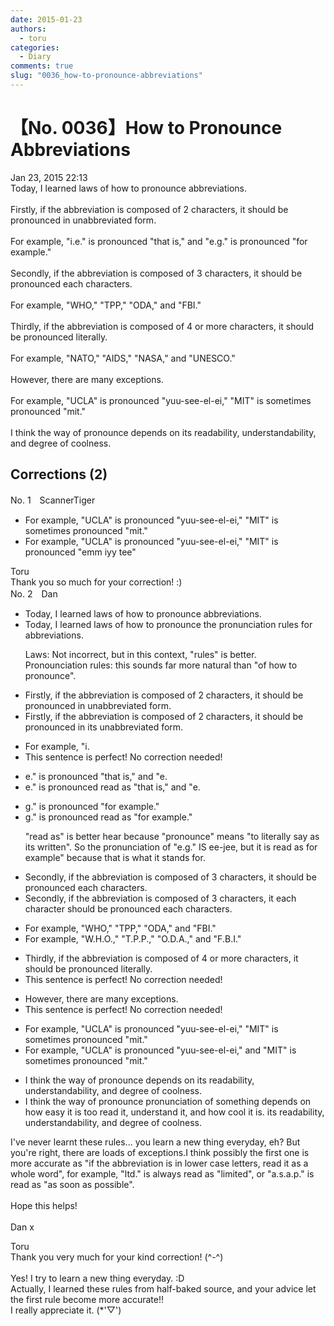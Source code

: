 ```yaml
---
date: 2015-01-23
authors:
  - toru
categories:
  - Diary
comments: true
slug: "0036_how-to-pronounce-abbreviations"
---
```


# 【No. 0036】How to Pronounce Abbreviations
<div class="date">Jan 23, 2015 22:13</div>
<div id="post"><div id="body_show_ori">
Today, I learned laws of how to pronounce abbreviations.<br/><br/>Firstly, if the abbreviation is composed of 2 characters, it should be pronounced in unabbreviated form.<br/><br/>For example, "i.e." is pronounced "that is," and "e.g." is pronounced "for example."<br/><br/>Secondly, if the abbreviation is composed of 3 characters, it should be pronounced each characters.<br/><br/>For example, "WHO," "TPP," "ODA," and "FBI."<br/><br/>Thirdly, if the abbreviation is composed of 4 or more characters, it should be pronounced literally.<br/><br/>For example, "NATO," "AIDS," "NASA," and "UNESCO."<br/><br/>However, there are many exceptions.<br/><br/>For example, "UCLA" is pronounced "yuu-see-el-ei," "MIT" is sometimes pronounced "mit."<br/><br/>I think the way of pronounce depends on its readability, understandability, and degree of coolness.
</div></div>

<!-- more -->


## Corrections (2)
<div id="block"><div class="first_name"> No. 1　<span class="just_name">ScannerTiger</span></div><div id="block2">
<ul class="correction_field">
<li class="incorrect">For example, "UCLA" is pronounced "yuu-see-el-ei," "MIT" is sometimes pronounced "mit."</li>
<li class="corrected correct">
For example, "UCLA" is pronounced "yuu-see-el-ei," "MIT" is pronounced "emm iyy tee"
</li>
</ul>
</div><div class="name"><span class="just_name">Toru</span><br>
Thank you so much for your correction! :)
</div>
</div>
<div id="block"><div class="first_name"> No. 2　<span class="just_name">Dan</span></div><div id="block2">
<ul class="correction_field">
<li class="incorrect">Today, I learned laws of how to pronounce abbreviations.</li>
<li class="corrected correct">
Today, I learned <span class="f_red"><span class="sline">laws</span></span> <span class="f_red"><span class="sline">of how to pronounce</span></span> <span class="f_blue">the pronunciation rules for </span>abbreviations.
<p class="correction_comment">Laws: Not incorrect, but in this context, "rules" is better.<br/>Pronounciation rules: this sounds far more natural than "of how to pronounce".</p>
</li>
</ul>
<ul class="correction_field">
<li class="incorrect">Firstly, if the abbreviation is composed of 2 characters, it should be pronounced in unabbreviated form.</li>
<li class="corrected correct">
Firstly, if the abbreviation is composed of 2 characters, it should be pronounced in <span class="f_blue">its </span>unabbreviated form.
</li>
</ul>
<ul class="correction_field">
<li class="incorrect">For example, "i.</li>
<li class="corrected perfect">This sentence is perfect! No correction needed!</li>
</ul>
<ul class="correction_field">
<li class="incorrect">e." is pronounced "that is," and "e.</li>
<li class="corrected correct">
e." is <span class="f_red"><span class="sline">pronounced</span></span> <span class="f_blue">read as </span>"that is," and "e.
</li>
</ul>
<ul class="correction_field">
<li class="incorrect">g." is pronounced "for example."</li>
<li class="corrected correct">
g." is <span class="f_red"><span class="sline">pronounce</span></span><span class="f_red"><span class="sline">d</span></span> <span class="f_blue">read as </span>"for example."
<p class="correction_comment">"read as" is better hear because "pronounce" means "to literally say as its written". So the pronunciation of "e.g." IS ee-jee, but it is read as for example" because that is what it stands for.</p>
</li>
</ul>
<ul class="correction_field">
<li class="incorrect">Secondly, if the abbreviation is composed of 3 characters, it should be pronounced each characters.</li>
<li class="corrected correct">
Secondly, if the abbreviation is composed of 3 characters, <span class="f_red"><span class="sline">it</span></span> <span class="f_blue">each character </span>should be pronounced <span class="f_red"><span class="sline">each characters</span></span>.
</li>
</ul>
<ul class="correction_field">
<li class="incorrect">For example, "WHO," "TPP," "ODA," and "FBI."</li>
<li class="corrected correct">
For example, "W<span class="f_blue">.</span>H<span class="f_blue">.</span>O<span class="f_blue">.</span>," "T<span class="f_blue">.</span>P.P<span class="f_blue">.</span>," "O<span class="f_blue">.</span>D<span class="f_blue">.</span>A<span class="f_blue">.</span>," and "F<span class="f_blue">.</span>B<span class="f_blue">.</span>I."
</li>
</ul>
<ul class="correction_field">
<li class="incorrect">Thirdly, if the abbreviation is composed of 4 or more characters, it should be pronounced literally.</li>
<li class="corrected perfect">This sentence is perfect! No correction needed!</li>
</ul>
<ul class="correction_field">
<li class="incorrect">However, there are many exceptions.</li>
<li class="corrected perfect">This sentence is perfect! No correction needed!</li>
</ul>
<ul class="correction_field">
<li class="incorrect">For example, "UCLA" is pronounced "yuu-see-el-ei," "MIT" is sometimes pronounced "mit."</li>
<li class="corrected correct">
For example, "UCLA" is pronounced "yuu-see-el-ei," <span class="f_blue">and </span>"MIT" is sometimes pronounced "mit."
</li>
</ul>
<ul class="correction_field">
<li class="incorrect">I think the way of pronounce depends on its readability, understandability, and degree of coolness.</li>
<li class="corrected correct">
I think the <span class="f_red"><span class="sline">way of pronounce</span></span> <span class="f_blue">pronunciation of something </span>depends on<span class="f_blue"> how easy it is too read it, understand it, and how cool it is.</span> <span class="f_red"><span class="sline">its </span></span><span class="sline"><span class="f_red">readability, understandability, and degree of coolness</span></span>.
</li>
</ul>
<p class="comment_small">
 I've never learnt these rules... you learn a new thing everyday, eh? But you're right, there are loads of exceptions.I think possibly the first one is more accurate as "if the abbreviation is in lower case letters, read it as a whole word", for example, "ltd." is always read as "limited", or "a.s.a.p." is read as "as soon as possible".
 <br/>
 <br/>
 Hope this helps!
 <br/>
 <br/>
 Dan x
</p>

</div><div class="name"><span class="just_name">Toru</span><br>
Thank you very much for your kind correction! (^-^)<br/><br/>Yes! I try to learn a new thing everyday. :D<br/>Actually, I learned these rules from half-baked source, and your advice let the first rule become more accurate!!<br/>I really appreciate it. (*'▽')
</div>
</div>
